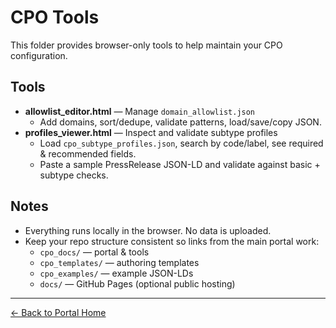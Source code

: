 # CPO Tools

This folder provides browser-only tools to help maintain your CPO configuration.

## Tools
- **allowlist_editor.html** — Manage `domain_allowlist.json`
  - Add domains, sort/dedupe, validate patterns, load/save/copy JSON.
- **profiles_viewer.html** — Inspect and validate subtype profiles
  - Load `cpo_subtype_profiles.json`, search by code/label, see required & recommended fields.
  - Paste a sample PressRelease JSON-LD and validate against basic + subtype checks.

## Notes
- Everything runs locally in the browser. No data is uploaded.
- Keep your repo structure consistent so links from the main portal work:
  - `cpo_docs/` — portal & tools
  - `cpo_templates/` — authoring templates
  - `cpo_examples/` — example JSON-LDs
  - `docs/` — GitHub Pages (optional public hosting)

---

[← Back to Portal Home](index.html)
